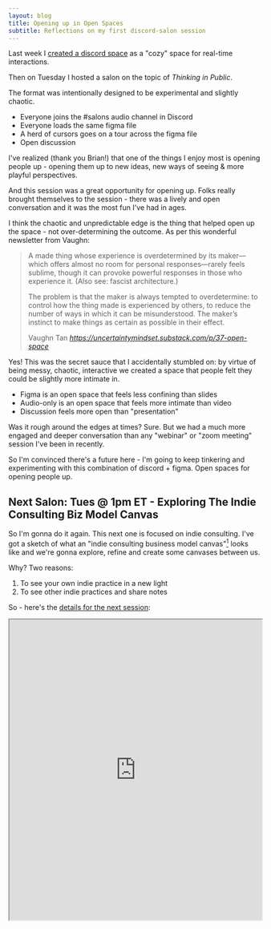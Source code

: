 ```yaml
---
layout: blog
title: Opening up in Open Spaces
subtitle: Reflections on my first discord-salon session
---
```


Last week I [created a discord space](https://tomcritchlow.com/2020/07/08/discord/) as a "cozy" space for real-time interactions.

Then on Tuesday I hosted a salon on the topic of *Thinking in Public*.

The format was intentionally designed to be experimental and slightly chaotic.

- Everyone joins the #salons audio channel in Discord
- Everyone loads the same figma file
- A herd of cursors goes on a tour across the figma file
- Open discussion

I've realized (thank you Brian!) that one of the things I enjoy most is opening people up - opening them up to new ideas, new ways of seeing & more playful perspectives.

And this session was a great opportunity for opening up. Folks really brought themselves to the session - there was a lively and open conversation and it was the most fun I've had in ages.

I think the chaotic and unpredictable edge is the thing that helped open up the space - not over-determining the outcome. As per this wonderful newsletter from Vaughn:

<blockquote class="quoteback" darkmode="" data-title="%2337%3A%20Open%20space" data-author="Vaughn Tan" cite="https://uncertaintymindset.substack.com/p/37-open-space">
<p>A made thing whose experience is overdetermined by its maker—which offers almost no room for personal responses—rarely feels sublime, though it can provoke powerful responses in those who experience it. (Also see: fascist architecture.)</p><p>The problem is that the maker is always tempted to overdetermine: to control how the thing made is experienced by others, to reduce the number of ways in which it can be misunderstood. The maker’s instinct to make things as certain as possible in their effect.</p>
<footer>Vaughn Tan<cite> <a href="https://uncertaintymindset.substack.com/p/37-open-space">https://uncertaintymindset.substack.com/p/37-open-space</a></cite></footer>
</blockquote><script note="" src="https://cdn.jsdelivr.net/gh/Blogger-Peer-Review/quotebacks@1/quoteback.js"></script>

Yes! This was the secret sauce that I accidentally stumbled on: by virtue of being messy, chaotic, interactive we created a space that people felt they could be slightly more intimate in.

- Figma is an open space that feels less confining than slides
- Audio-only is an open space that feels more intimate than video
- Discussion feels more open than "presentation"

Was it rough around the edges at times? Sure. But we had a much more engaged and deeper conversation than any "webinar" or "zoom meeting" session I've been in recently.

So I'm convinced there's a future here - I'm going to keep tinkering and experimenting with this combination of discord + figma. Open spaces for opening people up.

## Next Salon: Tues @ 1pm ET - Exploring The Indie Consulting Biz Model Canvas

So I'm gonna do it again. This next one is focused on indie consulting. I've got a sketch of what an "indie consulting business model canvas"[^canvas] looks like and we're gonna explore, refine and create some canvases between us.

[^canvas]: If you're not familiar with the business model canvas do a Google - there's millions of them but they function largely the same way. [See here for a simple version](https://www.thestrategygroup.com.au/business-model-canvas/)

Why? Two reasons:

1) To see your own indie practice in a new light
2) To see other indie practices and share notes

So - here's the [details for the next session](https://www.mixily.com/event/6085130529986719170):

<iframe style="width:100%;height:600px" src="https://www.mixily.com/event/6085130529986719170">